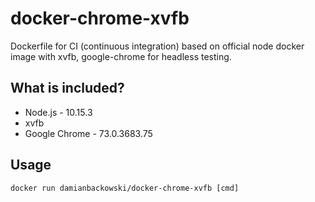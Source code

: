 # docker-chrome-xvfb

Dockerfile for CI (continuous integration) based on official node docker image with xvfb, google-chrome for headless testing.

## What is included?

* Node.js - 10.15.3
* xvfb
* Google Chrome - 73.0.3683.75

## Usage

```
docker run damianbackowski/docker-chrome-xvfb [cmd]
```
